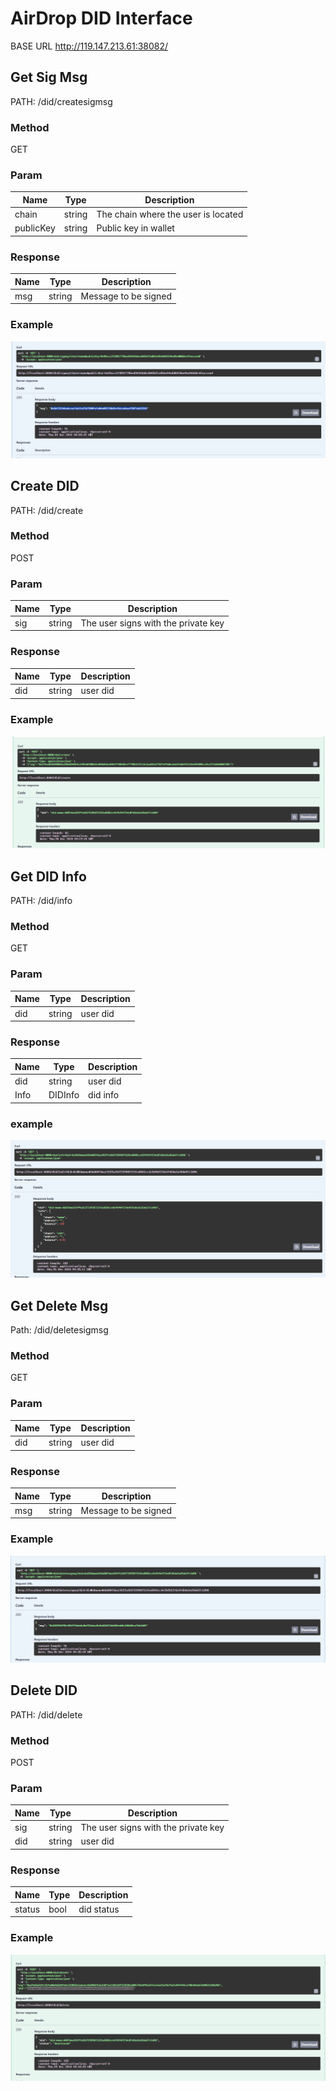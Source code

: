 # AirDrop DID Interface

BASE URL http://119.147.213.61:38082/ 

## Get Sig Msg

PATH: /did/createsigmsg

### Method

GET

### Param

| Name      | Type   | Description                         |
| --------- | ------ | ----------------------------------- |
| chain     | string | The chain where the user is located |
| publicKey | string | Public key in wallet                |

### Response

| Name | Type   | Description          |
| ---- | ------ | -------------------- |
| msg  | string | Message to be signed |

### Example

![create sig msg](image/create-sig-msg.png)

## Create DID

PATH: /did/create

### Method

POST

### Param

| Name | Type   | Description                         |
| ---- | ------ | ----------------------------------- |
| sig  | string | The user signs with the private key |

### Response

| Name | Type   | Description |
| ---- | ------ | ----------- |
| did  | string | user did    |

### Example

![create sig msg](image/create-did.png)

## Get DID Info

PATH: /did/info

### Method

GET

### Param

| Name | Type   | Description |
| ---- | ------ | ----------- |
| did  | string | user did    |

### Response

| Name | Type    | Description |
| ---- | ------- | ----------- |
| did  | string  | user did    |
| Info | DIDInfo | did info    |

### example

![create sig msg](image/get-did-info.png)

## Get Delete Msg

Path: /did/deletesigmsg

### Method

GET

### Param

| Name | Type   | Description |
| ---- | ------ | ----------- |
| did  | string | user did    |

### Response

| Name | Type   | Description          |
| ---- | ------ | -------------------- |
| msg  | string | Message to be signed |


### Example

![create sig msg](image/delete-sig-msg.png)

## Delete DID

PATH: /did/delete

### Method

POST

### Param

| Name | Type   | Description                         |
| ---- | ------ | ----------------------------------- |
| sig  | string | The user signs with the private key |
| did  | string | user did                            |

### Response

| Name   | Type | Description |
| ------ | ---- | ----------- |
| status | bool | did status  |

### Example

![create sig msg](image/delete-did.png)